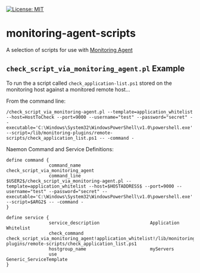 [![License: MIT](https://img.shields.io/github/license/infraweavers/monitoring-agent-scripts)](https://mit-license.org/)

# monitoring-agent-scripts
A selection of scripts for use with [Monitoring Agent](https://github.com/infraweavers/monitoring-agent)

## `check_script_via_monitoring_agent.pl` Example

To run the a script called `check_application-list.ps1` stored on the monitoring host against a monitored remote host...

From the command line:

```
/check_script_via_monitoring-agent.pl --template=application_whitelist --host=HostToCheck --port=9000 --username="test" --password="secret" --executable='C:\Windows\System32\WindowsPowerShell\v1.0\powershell.exe' --script=/lib/monitoring-plugins/remote-scripts/check_application_list.ps1 -- -command -
```

Naemon Command and Service Definitions:

```
define command {
                command_name                          check_script_via_monitoring_agent
                command_line                          $USER2$/check_script_via_monitoring-agent.pl --template=application_whitelist --host=$HOSTADDRESS$ --port=9000 --username="test" --password="secret" --executable='C:\Windows\System32\WindowsPowerShell\v1.0\powershell.exe' --script=$ARG2$ -- -command -
}

define service {
                service_description                   Application Whitelist
                check_command                         check_script_via_monitoring_agent!application_whitelist!/lib/monitoring-plugins/remote-scripts/check_application_list.ps1
                hostgroup_name                        myServers
                use                                   Generic_ServiceTemplate
}
```
